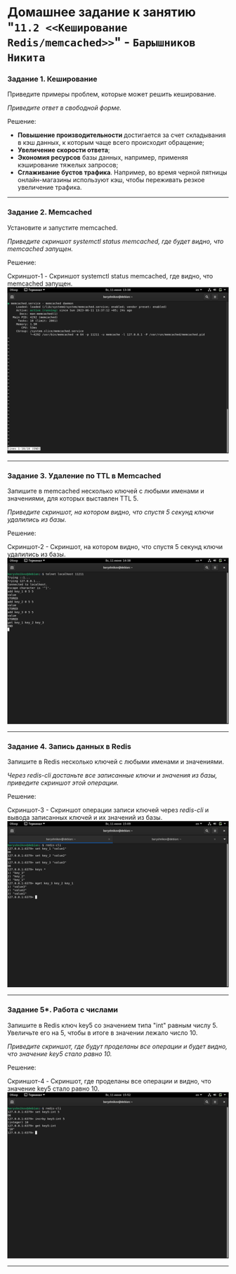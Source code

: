 # Домашнее задание к занятию "`11.2 <<Кеширование Redis/memcached>>`" - `Барышников Никита`


### Задание 1. Кеширование 

Приведите примеры проблем, которые может решить кеширование. 

*Приведите ответ в свободной форме.*

Решение:

- **Повышение производительности** достигается за счет складывания в кэш данных, к которым чаще всего происходит обращение;
- **Увеличение скорости ответа**;
- **Экономия ресурсов** базы данных, например, применяя кэширование тяжелых запросов;
- **Сглаживание бустов трафика**. Например, во время черной пятницы онлайн-магазины используют кэш, чтобы переживать резкое увеличение трафика.

---

### Задание 2. Memcached

Установите и запустите memcached.

*Приведите скриншот systemctl status memcached, где будет видно, что memcached запущен.*

Решение:

Скриншот-1 - Cкриншот systemctl status memcached, где видно, что memcached запущен.  
![Скриншот-1](https://github.com/BaryshnikovNV/Databases-and-information-security/blob/main/img/11-02/11.2.2_Скриншот_systemctl_status_memcached,_где_видно,_что_memcached_запущен.png)

---

### Задание 3. Удаление по TTL в Memcached

Запишите в memcached несколько ключей с любыми именами и значениями, для которых выставлен TTL 5. 

*Приведите скриншот, на котором видно, что спустя 5 секунд ключи удалились из базы.*

Решение:

Скриншот-2 - Скриншот, на котором видно, что спустя 5 секунд ключи удалились из базы.  
![Скриншот-2](https://github.com/BaryshnikovNV/Databases-and-information-security/blob/main/img/11-02/11.2.3_Скриншот,_на_котором_видно,_что_спустя_5_секунд_ключи_удалились_из_базы.png)

---

### Задание 4. Запись данных в Redis

Запишите в Redis несколько ключей с любыми именами и значениями. 

*Через redis-cli достаньте все записанные ключи и значения из базы, приведите скриншот этой операции.*

Решение:

Скриншот-3 - Скриншот операции записи ключей через *redis-cli* и вывода записанных ключей и их значений из базы.  
![Скриншот-3](https://github.com/BaryshnikovNV/Databases-and-information-security/blob/main/img/11-02/11.2.4_Скриншот_операции_записи_ключей_через_redis-cli_и_вывода_записанных_ключей_и_их_значений_из_базы.png)

---

### Задание 5*. Работа с числами 

Запишите в Redis ключ key5 со значением типа "int" равным числу 5. Увеличьте его на 5, чтобы в итоге в значении лежало число 10.  

*Приведите скриншот, где будут проделаны все операции и будет видно, что значение key5 стало равно 10.*

Решение:

Скриншот-4 - Cкриншот, где проделаны все операции и видно, что значение key5 стало равно 10.  
![Скриншот-4](https://github.com/BaryshnikovNV/Databases-and-information-security/blob/main/img/11-02/11.2.5_Cкриншот,_где_проделаны_все_операции_и_видно,_что_значение_key5_стало_равно_10.png)

---
